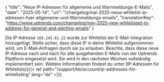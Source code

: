 {
  "title": "Neue IP-Adressen für allgemeine und Warnmeldungs-E-Mails",
  "date": "2025-05-14",
  "url": "/changelog/mai-2025-neue-whitelist-ip-adressen-fuer-allgemeine-und-Warnmeldungs-emails",
  "translationKey": "https://www.uptrends.com/changelog/may-2025-new-whitelisted-ip-address-for-general-and-alerting-emails"
}

Die IP-Adresse `168.245.61.22` wurde zur Whitelist der E-Mail-Integration hinzugefügt. Stelle sicher, dass diese IP in deine Whitelist aufgenommen wird, um E-Mail-Anfragen durch sie zu erlauben. Beachte, dass diese neue IP-Adresse nach und nach für alle ausgehenden E-Mails von der Uptrends Plattform eingesetzt wird. Sie wird in den nächsten Wochen vollständig implementiert sein. Weitere Informationen findest du unter [IP-Adressen für Whitelists]({{< ref path="/support/kb/account/ip-addresses-for-whitelisting" lang="de" >}}).